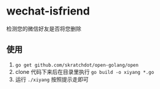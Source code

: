 # wechat-isfriend

检测您的微信好友是否将您删除

## 使用

1. `go get github.com/skratchdot/open-golang/open`
2. clone 代码下来后在目录里执行 `go build -o xiyang *.go`
3. 运行 `./xiyang` 按照提示走即可
